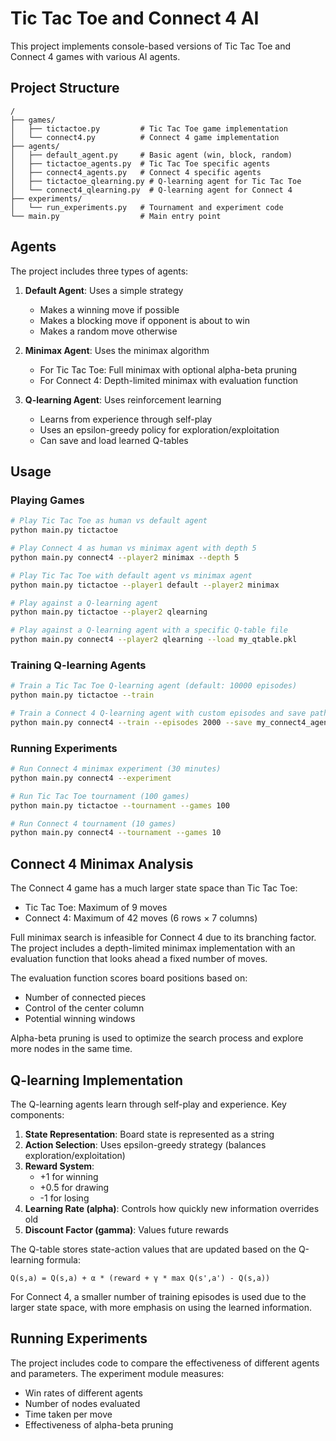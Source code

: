 # Tic Tac Toe and Connect 4 AI

This project implements console-based versions of Tic Tac Toe and Connect 4 games with various AI agents.

## Project Structure

```
/
├── games/
│   ├── tictactoe.py         # Tic Tac Toe game implementation
│   └── connect4.py          # Connect 4 game implementation
├── agents/
│   ├── default_agent.py     # Basic agent (win, block, random)
│   ├── tictactoe_agents.py  # Tic Tac Toe specific agents
│   ├── connect4_agents.py   # Connect 4 specific agents
│   ├── tictactoe_qlearning.py # Q-learning agent for Tic Tac Toe
│   └── connect4_qlearning.py  # Q-learning agent for Connect 4
├── experiments/
│   └── run_experiments.py   # Tournament and experiment code
└── main.py                  # Main entry point
```

## Agents

The project includes three types of agents:

1. **Default Agent**: Uses a simple strategy
   - Makes a winning move if possible
   - Makes a blocking move if opponent is about to win
   - Makes a random move otherwise

2. **Minimax Agent**: Uses the minimax algorithm
   - For Tic Tac Toe: Full minimax with optional alpha-beta pruning
   - For Connect 4: Depth-limited minimax with evaluation function

3. **Q-learning Agent**: Uses reinforcement learning
   - Learns from experience through self-play
   - Uses an epsilon-greedy policy for exploration/exploitation
   - Can save and load learned Q-tables

## Usage

### Playing Games

```bash
# Play Tic Tac Toe as human vs default agent
python main.py tictactoe

# Play Connect 4 as human vs minimax agent with depth 5
python main.py connect4 --player2 minimax --depth 5

# Play Tic Tac Toe with default agent vs minimax agent
python main.py tictactoe --player1 default --player2 minimax

# Play against a Q-learning agent
python main.py tictactoe --player2 qlearning

# Play against a Q-learning agent with a specific Q-table file
python main.py connect4 --player2 qlearning --load my_qtable.pkl
```

### Training Q-learning Agents

```bash
# Train a Tic Tac Toe Q-learning agent (default: 10000 episodes)
python main.py tictactoe --train

# Train a Connect 4 Q-learning agent with custom episodes and save path
python main.py connect4 --train --episodes 2000 --save my_connect4_agent.pkl
```

### Running Experiments

```bash
# Run Connect 4 minimax experiment (30 minutes)
python main.py connect4 --experiment

# Run Tic Tac Toe tournament (100 games)
python main.py tictactoe --tournament --games 100

# Run Connect 4 tournament (10 games)
python main.py connect4 --tournament --games 10
```

## Connect 4 Minimax Analysis

The Connect 4 game has a much larger state space than Tic Tac Toe:
- Tic Tac Toe: Maximum of 9 moves
- Connect 4: Maximum of 42 moves (6 rows × 7 columns)

Full minimax search is infeasible for Connect 4 due to its branching factor. The project includes a depth-limited minimax implementation with an evaluation function that looks ahead a fixed number of moves.

The evaluation function scores board positions based on:
- Number of connected pieces
- Control of the center column
- Potential winning windows

Alpha-beta pruning is used to optimize the search process and explore more nodes in the same time.

## Q-learning Implementation

The Q-learning agents learn through self-play and experience. Key components:

1. **State Representation**: Board state is represented as a string
2. **Action Selection**: Uses epsilon-greedy strategy (balances exploration/exploitation)
3. **Reward System**: 
   - +1 for winning
   - +0.5 for drawing
   - -1 for losing
4. **Learning Rate (alpha)**: Controls how quickly new information overrides old
5. **Discount Factor (gamma)**: Values future rewards

The Q-table stores state-action values that are updated based on the Q-learning formula:
```
Q(s,a) = Q(s,a) + α * (reward + γ * max Q(s',a') - Q(s,a))
```

For Connect 4, a smaller number of training episodes is used due to the larger state space, with more emphasis on using the learned information.

## Running Experiments

The project includes code to compare the effectiveness of different agents and parameters. The experiment module measures:
- Win rates of different agents
- Number of nodes evaluated
- Time taken per move
- Effectiveness of alpha-beta pruning 